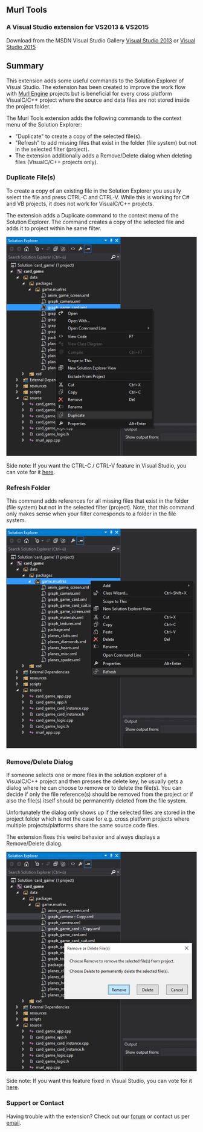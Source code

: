 ## Murl Tools
### A Visual Studio extension for VS2013 & VS2015

Download from the MSDN Visual Studio Gallery 
[Visual Studio 2013](https://visualstudiogallery.msdn.microsoft.com/ebc2b8d7-9f1b-4e9d-88f7-daf924e422ec) or
[Visual Studio 2015](https://visualstudiogallery.msdn.microsoft.com/cddc2550-2bea-42d5-ba8d-794b95bd2d24)

## Summary

This extension adds some useful commands to the Solution Explorer of Visual Studio. 
The extension has been created to improve the work flow with [Murl Engine](http://murlengine.com) projects but 
is beneficial for every cross platform VisualC/C++ project where the source and data files are not stored inside the project folder.

The Murl Tools extension adds the following commands to the context menu of the Solution Explorer:
- "Duplicate" to create a copy of the selected file(s).
- "Refresh" to add missing files that exist in the folder (file system) but not in the selected filter (project).
- The extension additionally adds a Remove/Delete dialog when deleting files (VisualC/C++ projects only).

### Duplicate File(s)

To create a copy of an existing file in the Solution Explorer you usually select the file and press CTRL-C and CTRL-V.
While this is working for C# and VB projects, it does not work for VisualC/C++ projects.

The extension adds a Duplicate command to the context menu of the Solution Explorer.
The command creates a copy of the selected file and adds it to project within he same filter.

![Duplicate](screenshots/duplicate.png)

Side note: If you want the CTRL-C / CTRL-V feature in Visual Studio, you can vote for it [here](http://visualstudio.uservoice.com/forums/121579-visual-studio/suggestions/9145699-solution-explorer-should-support-ctrl-c-ctrl-v-in).

### Refresh Folder

This command adds references for all missing files that exist in the folder (file system) but not in the selected filter (project).
Note, that this command only makes sense when your filter corresponds to a folder in the file system.

![Refresh](screenshots/refresh.png)

### Remove/Delete Dialog

If someone selects one or more files in the solution explorer of a VisualC/C++ project and then presses the delete key, he usually gets a dialog where he can choose to remove or to delete the file(s).
You can decide if only the file reference(s) should be removed from the project or if also the file(s) itself should be permanently deleted from the file system.

Unfortunately the dialog only shows up if the selected files are stored in the project folder which is not the case for e.g. cross platform projects where multiple projects/platforms share the same source code files.

The extension fixes this weird behavior and always displays a Remove/Delete dialog.

![Remove Delete Dialog](screenshots/remove_delete_dialog.png)

Side note: If you want this feature fixed in Visual Studio, you can vote for it [here](http://visualstudio.uservoice.com/forums/121579-visual-studio/suggestions/9146353-remove-delete-dialog-should-show-up-when-deleting).

### Support or Contact

Having trouble with the extension? Check out our [forum](http://murlengine.com/forum) or contact us per [email](spraylight.at/?splpage=contact).

